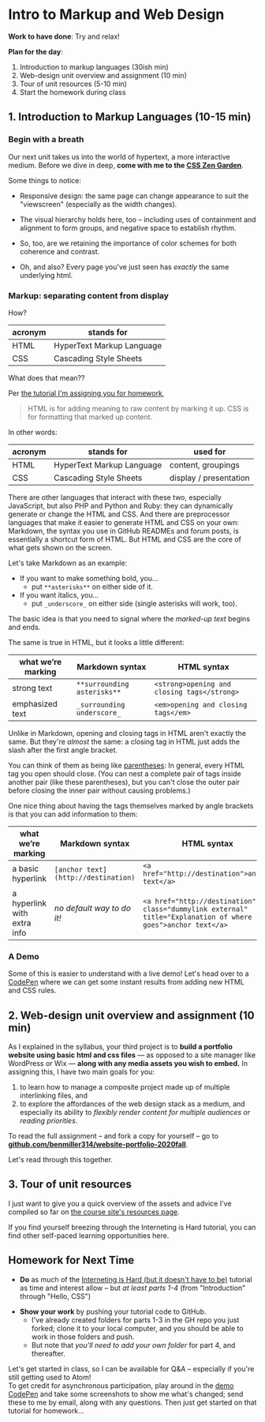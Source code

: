 
# Intro to Markup and Web Design

**Work to have done**: Try and relax!

**Plan for the day**:

1. Introduction to markup languages (30ish min)
2. Web-design unit overview and assignment (10 min)
3. Tour of unit resources (5-10 min)
4. Start the homework during class <!-- so we can make sure you've got Atom working properly -->

## 1. Introduction to Markup Languages (10-15 min)

### Begin with a breath
Our next unit takes us into the world of hypertext, a more interactive medium. Before we dive in deep, <strong>come with me to the <a href="http://www.csszengarden.com">CSS Zen Garden</a></strong>.

Some things to notice:


* Responsive design: the same page can change appearance to suit the "viewscreen" (especially as the width changes).

<!-- demo Verde Moderna (the default), -->

* The visual hierarchy holds here, too – including uses of containment and alignment to form groups, and negative space to establish rhythm.

<!-- Screen Filler, -->

* So, too, are we retaining the importance of color schemes for both coherence and contrast.

<!-- Mid-Century Modern -->

* Oh, and also? Every page you've just seen has _exactly_ the same underlying html.

<!-- Even A Robot Named Jimmy. -->

### Markup: separating content from display
How?

<table class="table table-bordered thead-light">
  <thead>
    <tr>
      <th>acronym</th>
      <th>stands for</th>
    </tr>
  </thead>
  <tbody>
    <tr>
      <td>HTML</td>
      <td>HyperText Markup Language</td>
    </tr>
    <tr>
      <td>CSS</td>
      <td>Cascading Style Sheets</td>
    </tr>
  </tbody>
</table>

What does that mean??

Per [the tutorial I'm assigning you for homework](https://internetingishard.com/html-and-css/introduction#html-css-and-javascript),

> HTML is for adding meaning to raw content by marking it up.
CSS is for formatting that marked up content.

<!-- Make the connection to their own markup on the Issue Queue: bold, italic, etc. Make the connection to -->

In other words:

<table class="table table-bordered thead-light">
  <thead>
    <tr>
      <th>acronym</th>
      <th>stands for</th>
      <th>used for</th>
    </tr>
  </thead>
  <tbody>
    <tr>
      <td>HTML</td>
      <td>HyperText Markup Language</td>
      <td>content, groupings</td>
    </tr>
    <tr>
      <td>CSS</td>
      <td>Cascading Style Sheets</td>
      <td>display / presentation</td>
    </tr>
  </tbody>
</table>

There are other languages that interact with these two, especially JavaScript, but also PHP and Python and Ruby: they can dynamically generate or change the HTML and CSS. And there are preprocessor languages that make it easier to generate HTML and CSS on your own: Markdown, the syntax you use in GitHub READMEs and forum posts, is essentially a shortcut form of HTML. But HTML and CSS are the core of what gets shown on the screen.

Let's take Markdown as an example:

* If you want to make something bold, you...
  - put `**asterisks**` on either side of it.
* If you want italics, you...
  - put `_underscore_` on either side (single asterisks will work, too).

<div class="alert alert-info">
The basic idea is that you need to signal where the <em>marked-up text</em> begins and ends.
</div>

The same is true in HTML, but it looks a little different:

<table class="table table-bordered thead-light">
  <thead>
    <tr>
      <th>what we’re marking</th>
      <th>Markdown syntax</th>
      <th>HTML syntax</th>
    </tr>
  </thead>
  <tbody>
    <tr>
      <td>strong text</td>
      <td><code class="language-plaintext highlighter-rouge">**surrounding asterisks**</code></td>
      <td><code class="language-plaintext highlighter-rouge">&lt;strong&gt;opening and closing tags&lt;/strong&gt;</code></td>
    </tr>
    <tr>
      <td>emphasized text</td>
      <td><code class="language-plaintext highlighter-rouge">_surrounding underscore_</code></td>
      <td><code class="language-plaintext highlighter-rouge">&lt;em&gt;opening and closing tags&lt;/em&gt;</code></td>
    </tr>
  </tbody>
</table>

<div class="alert alert-info">
<p>Unlike in Markdown, opening and closing tags in HTML aren't exactly the same. But they're <em>almost</em> the same: a closing tag in HTML just adds the slash after the first angle bracket.</p>

<p>You can think of them as being like <a href="https://xkcd.com/859/">parentheses</a>: In general, every HTML tag you open should close. (You can nest a complete pair of tags inside another pair (like these parentheses), but you can't close the outer pair before closing the inner pair without causing problems.)</p>
</div>

<!--
FOR NEXT TIME:
<div class="alert alert-white">
Pro tip: Atom can automatically close the most recently opened tag. See Packages &gt; Bracket Matcher &gt; Close Current Tag, where you should also find a keyboard shortcut. (Way more convenient, I find.)</div> -->

One nice thing about having the tags themselves marked by angle brackets is that you can add information to them:

<table class="table table-bordered thead-light">
  <thead>
    <tr>
      <th>what we’re marking</th>
      <th>Markdown syntax</th>
      <th>HTML syntax</th>
    </tr>
  </thead>
  <tbody>
    <tr>
      <td>a basic hyperlink</td>
      <td><code class="language-plaintext highlighter-rouge">[anchor text](http://destination)</code></td>
      <td><code class="language-plaintext highlighter-rouge">&lt;a href="http://destination"&gt;anchor text&lt;/a&gt;</code></td>
    </tr>
    <tr>
      <td>a hyperlink with extra info</td>
      <td><em>no default way to do it!</em></td>
      <td><span title="title text is what you see on hover"><code class="language-plaintext highlighter-rouge">&lt;a href="http://destination" class="dummylink external" title="Explanation of where link goes"&gt;anchor text&lt;/a&gt;</code></span></td>
    </tr>
  </tbody>
</table>

### A Demo
Some of this is easier to understand with a live demo! Let's head over to a [CodePen](https://codepen.io/benmiller314/pen/poJROZM?editors=1100) where we can get some instant results from adding new HTML and CSS rules.

<!--
CSS rules to hit:
1. headers
2. paragraphs
3. using Atom to auto-close tags
4. no default spacing: let's change it!
5. a div is like a layer-group: collect these things, operate on them together. It's a container.
6. ids and # selectors
7. classes and . selectors
 -->


## 2. Web-design unit overview and assignment (10 min)

As I explained in the syllabus, your third project is to **build a portfolio website using basic html and css files** — as opposed to a site manager like WordPress or Wix — **along with any media assets you wish to embed.** In assigning this, I have two main goals for you:

1. to learn how to manage a composite project made up of multiple interlinking files, and
2. to explore the affordances of the web design stack as a medium, and especially its ability to _flexibly render content for multiple audiences or reading priorities_.

<div class="alert alert-success">
  To read the full assignment – and fork a copy for yourself – go to <strong><a href="https://github.com/benmiller314/website-portfolio-2020fall#project-3-website-portfolio">github.com/benmiller314/website-portfolio-2020fall</a></strong>.
</div>

Let's read through this together.

<!-- Go through overview, constraints, deadlines. -->

## 3. Tour of unit resources

I just want to give you a quick overview of the assets and advice I've compiled so far on [the course site's resources page]({{site.github.url}}/resources).

<div class="alert alert-info">
If you find yourself breezing through the Interneting is Hard tutorial, you can find other self-paced learning opportunities here.
</div>

## Homework for Next Time

* **Do** as much of the [Interneting is Hard (but it doesn't have to be)](https://internetingishard.com/html-and-css/) tutorial as time and interest allow – but *at least parts 1-4* (from "Introduction" through "Hello, CSS")
<!-- FOR NEXT TIME: warn people to skip floats! Modern techniques like grid and flex are easier to get right. -->
* **Show your work** by pushing your tutorial code to GitHub.
   - I've already created folders for parts 1-3 in the GH repo you just forked; clone it to your local computer, and you should be able to work in those folders and push.
   - But note that _you'll need to add your own folder_ for part 4, and thereafter.

<div class="alert alert-info">
Let's get started in class, so I can be available for Q&A – especially if you're still getting used to Atom!
</div>

<div class="alert alert-warning">
To get credit for asynchronous participation, play around in the <a href="https://codepen.io/benmiller314/pen/poJROZM?editors=1100">demo CodePen</a> and take some screenshots to show me what's changed; send these to me by email, along with any questions. Then just get started on that tutorial for homework...
</div>
